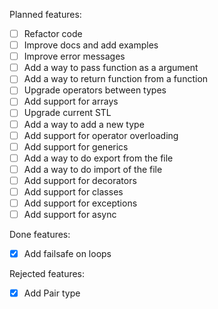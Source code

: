 Planned features:
- [ ] Refactor code
- [ ] Improve docs and add examples
- [ ] Improve error messages
- [ ] Add a way to pass function as a argument
- [ ] Add a way to return function from a function
- [ ] Upgrade operators between types
- [ ] Add support for arrays
- [ ] Upgrade current STL
- [ ] Add a way to add a new type
- [ ] Add support for operator overloading
- [ ] Add support for generics
- [ ] Add a way to do export from the file
- [ ] Add a way to do import of the file
- [ ] Add support for decorators
- [ ] Add support for classes
- [ ] Add support for exceptions
- [ ] Add support for async

Done features:
- [x] Add failsafe on loops

Rejected features:
- [x] Add Pair type
